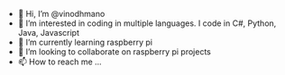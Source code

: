 - 👋 Hi, I’m @vinodhmano
- 👀 I’m interested in coding in multiple languages. I code in C#, Python, Java, Javascript
- 🌱 I’m currently learning raspberry pi
- 💞️ I’m looking to collaborate on raspberry pi projects
- 📫 How to reach me ... 

<!---
vinodhmano/vinodhmano is a ✨ special ✨ repository because its `README.md` (this file) appears on your GitHub profile.
You can click the Preview link to take a look at your changes.
--->
